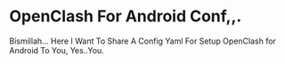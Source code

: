 # OpenClash For Android Conf,,.
Bismillah...
Here I Want To Share A Config Yaml For Setup OpenClash for Android To You, Yes..You.
